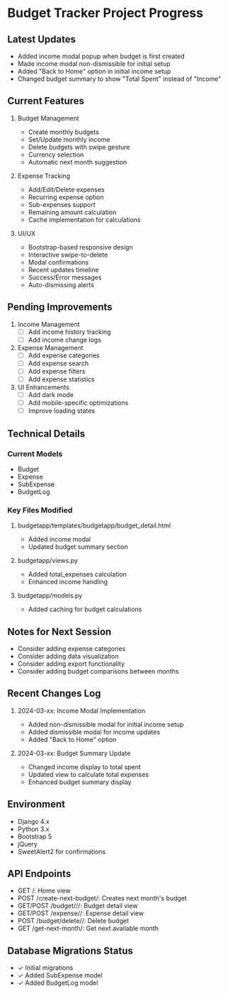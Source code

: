 # Budget Tracker Project Progress

## Latest Updates
- Added income modal popup when budget is first created
- Made income modal non-dismissible for initial setup
- Added "Back to Home" option in initial income setup
- Changed budget summary to show "Total Spent" instead of "Income"

## Current Features
1. Budget Management
   - Create monthly budgets
   - Set/Update monthly income
   - Delete budgets with swipe gesture
   - Currency selection
   - Automatic next month suggestion

2. Expense Tracking
   - Add/Edit/Delete expenses
   - Recurring expense option
   - Sub-expenses support
   - Remaining amount calculation
   - Cache implementation for calculations

3. UI/UX
   - Bootstrap-based responsive design
   - Interactive swipe-to-delete
   - Modal confirmations
   - Recent updates timeline
   - Success/Error messages
   - Auto-dismissing alerts

## Pending Improvements
1. Income Management
   - [ ] Add income history tracking
   - [ ] Add income change logs

2. Expense Management
   - [ ] Add expense categories
   - [ ] Add expense search
   - [ ] Add expense filters
   - [ ] Add expense statistics

3. UI Enhancements
   - [ ] Add dark mode
   - [ ] Add mobile-specific optimizations
   - [ ] Improve loading states

## Technical Details
### Current Models
- Budget
- Expense
- SubExpense
- BudgetLog

### Key Files Modified
1. budgetapp/templates/budgetapp/budget_detail.html
   - Added income modal
   - Updated budget summary section

2. budgetapp/views.py
   - Added total_expenses calculation
   - Enhanced income handling

3. budgetapp/models.py
   - Added caching for budget calculations

## Notes for Next Session
- Consider adding expense categories
- Consider adding data visualization
- Consider adding export functionality
- Consider adding budget comparisons between months

## Recent Changes Log
1. 2024-03-xx: Income Modal Implementation
   - Added non-dismissible modal for initial income setup
   - Added dismissible modal for income updates
   - Added "Back to Home" option

2. 2024-03-xx: Budget Summary Update
   - Changed income display to total spent
   - Updated view to calculate total expenses
   - Enhanced budget summary display

## Environment
- Django 4.x
- Python 3.x
- Bootstrap 5
- jQuery
- SweetAlert2 for confirmations

## API Endpoints
- GET /: Home view
- POST /create-next-budget/: Creates next month's budget
- GET/POST /budget/<year>/<month>/: Budget detail view
- GET/POST /expense/<id>/: Expense detail view
- POST /budget/delete/<year-month>/: Delete budget
- GET /get-next-month/: Get next available month

## Database Migrations Status
- ✓ Initial migrations
- ✓ Added SubExpense model
- ✓ Added BudgetLog model 